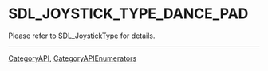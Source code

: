 # SDL_JOYSTICK_TYPE_DANCE_PAD

Please refer to [SDL_JoystickType](SDL_JoystickType) for details.

----
[CategoryAPI](CategoryAPI), [CategoryAPIEnumerators](CategoryAPIEnumerators)

